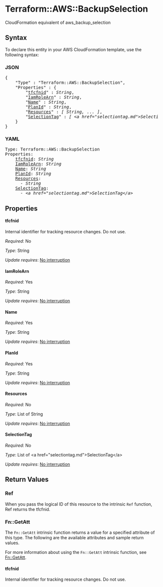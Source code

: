 # Terraform::AWS::BackupSelection

CloudFormation equivalent of aws_backup_selection

## Syntax

To declare this entity in your AWS CloudFormation template, use the following syntax:

### JSON

<pre>
{
    "Type" : "Terraform::AWS::BackupSelection",
    "Properties" : {
        "<a href="#tfcfnid" title="tfcfnid">tfcfnid</a>" : <i>String</i>,
        "<a href="#iamrolearn" title="IamRoleArn">IamRoleArn</a>" : <i>String</i>,
        "<a href="#name" title="Name">Name</a>" : <i>String</i>,
        "<a href="#planid" title="PlanId">PlanId</a>" : <i>String</i>,
        "<a href="#resources" title="Resources">Resources</a>" : <i>[ String, ... ]</i>,
        "<a href="#selectiontag" title="SelectionTag">SelectionTag</a>" : <i>[ &lt;a href=&#34;selectiontag.md&#34;&gt;SelectionTag&lt;/a&gt;, ... ]</i>
    }
}
</pre>

### YAML

<pre>
Type: Terraform::AWS::BackupSelection
Properties:
    <a href="#tfcfnid" title="tfcfnid">tfcfnid</a>: <i>String</i>
    <a href="#iamrolearn" title="IamRoleArn">IamRoleArn</a>: <i>String</i>
    <a href="#name" title="Name">Name</a>: <i>String</i>
    <a href="#planid" title="PlanId">PlanId</a>: <i>String</i>
    <a href="#resources" title="Resources">Resources</a>: <i>
      - String</i>
    <a href="#selectiontag" title="SelectionTag">SelectionTag</a>: <i>
      - &lt;a href=&#34;selectiontag.md&#34;&gt;SelectionTag&lt;/a&gt;</i>
</pre>

## Properties

#### tfcfnid

Internal identifier for tracking resource changes. Do not use.

_Required_: No

_Type_: String

_Update requires_: [No interruption](https://docs.aws.amazon.com/AWSCloudFormation/latest/UserGuide/using-cfn-updating-stacks-update-behaviors.html#update-no-interrupt)

#### IamRoleArn

_Required_: Yes

_Type_: String

_Update requires_: [No interruption](https://docs.aws.amazon.com/AWSCloudFormation/latest/UserGuide/using-cfn-updating-stacks-update-behaviors.html#update-no-interrupt)

#### Name

_Required_: Yes

_Type_: String

_Update requires_: [No interruption](https://docs.aws.amazon.com/AWSCloudFormation/latest/UserGuide/using-cfn-updating-stacks-update-behaviors.html#update-no-interrupt)

#### PlanId

_Required_: Yes

_Type_: String

_Update requires_: [No interruption](https://docs.aws.amazon.com/AWSCloudFormation/latest/UserGuide/using-cfn-updating-stacks-update-behaviors.html#update-no-interrupt)

#### Resources

_Required_: No

_Type_: List of String

_Update requires_: [No interruption](https://docs.aws.amazon.com/AWSCloudFormation/latest/UserGuide/using-cfn-updating-stacks-update-behaviors.html#update-no-interrupt)

#### SelectionTag

_Required_: No

_Type_: List of &lt;a href=&#34;selectiontag.md&#34;&gt;SelectionTag&lt;/a&gt;

_Update requires_: [No interruption](https://docs.aws.amazon.com/AWSCloudFormation/latest/UserGuide/using-cfn-updating-stacks-update-behaviors.html#update-no-interrupt)

## Return Values

### Ref

When you pass the logical ID of this resource to the intrinsic `Ref` function, Ref returns the tfcfnid.

### Fn::GetAtt

The `Fn::GetAtt` intrinsic function returns a value for a specified attribute of this type. The following are the available attributes and sample return values.

For more information about using the `Fn::GetAtt` intrinsic function, see [Fn::GetAtt](https://docs.aws.amazon.com/AWSCloudFormation/latest/UserGuide/intrinsic-function-reference-getatt.html).

#### tfcfnid

Internal identifier for tracking resource changes. Do not use.

